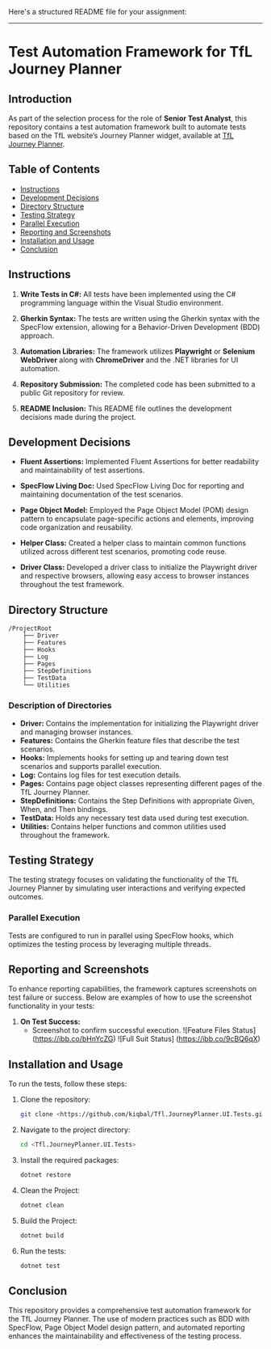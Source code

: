 ﻿
Here's a structured README file for your assignment:

---

# Test Automation Framework for TfL Journey Planner

## Introduction

As part of the selection process for the role of **Senior Test Analyst**, this repository contains a test automation framework built to automate tests based on the TfL website’s Journey Planner widget, available at [TfL Journey Planner](https://tfl.gov.uk/plan-a-journey).

## Table of Contents

- [Instructions](#instructions)
- [Development Decisions](#development-decisions)
- [Directory Structure](#directory-structure)
- [Testing Strategy](#testing-strategy)
- [Parallel Execution](#parallel-execution)
- [Reporting and Screenshots](#reporting-and-screenshots)
- [Installation and Usage](#installation-and-usage)
- [Conclusion](#conclusion)

## Instructions

1. **Write Tests in C#:** All tests have been implemented using the C# programming language within the Visual Studio environment.
   
2. **Gherkin Syntax:** The tests are written using the Gherkin syntax with the SpecFlow extension, allowing for a Behavior-Driven Development (BDD) approach.

3. **Automation Libraries:** The framework utilizes **Playwright** or **Selenium WebDriver** along with **ChromeDriver** and the .NET libraries for UI automation.

4. **Repository Submission:** The completed code has been submitted to a public Git repository for review.

5. **README Inclusion:** This README file outlines the development decisions made during the project.

## Development Decisions

- **Fluent Assertions:** Implemented Fluent Assertions for better readability and maintainability of test assertions.
  
- **SpecFlow Living Doc:** Used SpecFlow Living Doc for reporting and maintaining documentation of the test scenarios.

- **Page Object Model:** Employed the Page Object Model (POM) design pattern to encapsulate page-specific actions and elements, improving code organization and reusability.

- **Helper Class:** Created a helper class to maintain common functions utilized across different test scenarios, promoting code reuse.

- **Driver Class:** Developed a driver class to initialize the Playwright driver and respective browsers, allowing easy access to browser instances throughout the test framework.

## Directory Structure

```
/ProjectRoot
    ├── Driver
    ├── Features
    ├── Hooks
    ├── Log
    ├── Pages
    ├── StepDefinitions
    ├── TestData
    └── Utilities
```

### Description of Directories

- **Driver:** Contains the implementation for initializing the Playwright driver and managing browser instances.
- **Features:** Contains the Gherkin feature files that describe the test scenarios.
- **Hooks:** Implements hooks for setting up and tearing down test scenarios and supports parallel execution.
- **Log:** Contains log files for test execution details.
- **Pages:** Contains page object classes representing different pages of the TfL Journey Planner.
- **StepDefinitions:** Contains the Step Definitions with appropriate Given, When, and Then bindings.
- **TestData:** Holds any necessary test data used during test execution.
- **Utilities:** Contains helper functions and common utilities used throughout the framework.

## Testing Strategy

The testing strategy focuses on validating the functionality of the TfL Journey Planner by simulating user interactions and verifying expected outcomes.

### Parallel Execution

Tests are configured to run in parallel using SpecFlow hooks, which optimizes the testing process by leveraging multiple threads.

## Reporting and Screenshots

To enhance reporting capabilities, the framework captures screenshots on test failure or success. Below are examples of how to use the screenshot functionality in your tests:



  

1. **On Test Success:**
   - Screenshot to confirm successful execution.
![Feature Files Status] (https://ibb.co/bHnYcZG)
![Full Suit Status] (https://ibb.co/9cBQ6qX)
   

## Installation and Usage

To run the tests, follow these steps:

1. Clone the repository:
   ```bash
   git clone <https://github.com/kiqbal/Tfl.JourneyPlanner.UI.Tests.git>
   ```

2. Navigate to the project directory:
   ```bash
   cd <Tfl.JourneyPlanner.UI.Tests>
   ```

3. Install the required packages:
   ```bash
   dotnet restore
   ```

4. Clean the Project:
   ```bash
   dotnet clean
   ```

5. Build the Project:
   ```bash
   dotnet build
   ```


6. Run the tests:
   ```bash
   dotnet test
   ```

## Conclusion

This repository provides a comprehensive test automation framework for the TfL Journey Planner. The use of modern practices such as BDD with SpecFlow, Page Object Model design pattern, and automated reporting enhances the maintainability and effectiveness of the testing process. 

